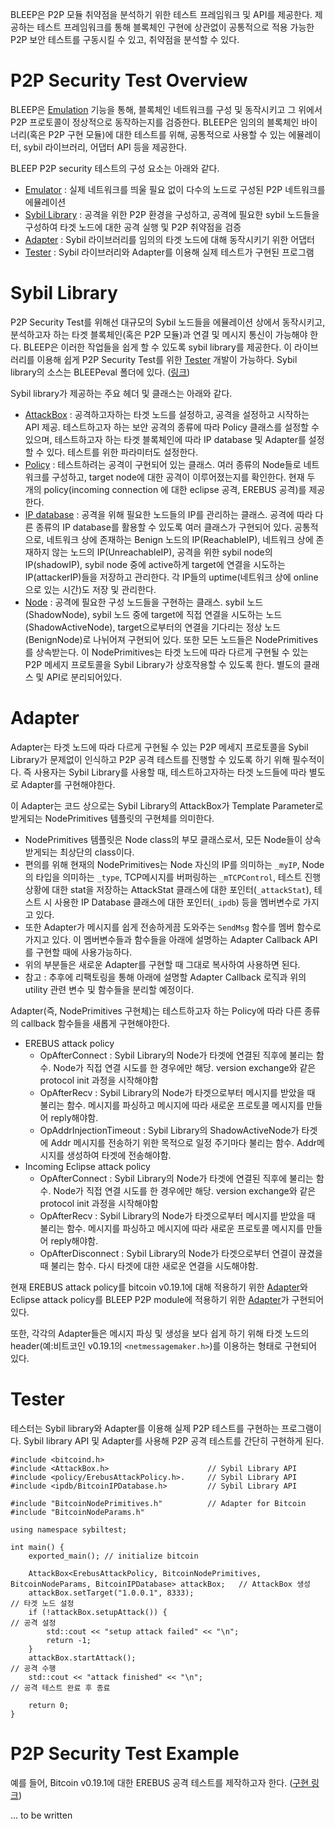 BLEEP은 P2P 모듈 취약점을 분석하기 위한 테스트 프레임워크 및 API를 제공한다. 
제공하는 테스트 프레임워크를 통해 블록체인 구현에 상관없이 공통적으로 적용 가능한 P2P 보안 테스트를 구동시킬 수 있고, 취약점을 분석할 수 있다. 

# P2P Security Test Overview
BLEEP은 [Emulation](https://github.com/kaistshadow/blockchain-sim/blob/feature/191/documentation/docs/Emulation-Guide.md) 기능을 통해, 블록체인 네트워크를 구성 및 동작시키고 그 위에서 P2P 프로토콜이 정상적으로 동작하는지를 검증한다.
BLEEP은 임의의 블록체인 바이너리(혹은 P2P 구현 모듈)에 대한 테스트를 위해, 공통적으로 사용할 수 있는 에뮬레이터, sybil 라이브러리, 어댑터 API 등을 제공한다.

BLEEP P2P security 테스트의 구성 요소는 아래와 같다. 
- [Emulator](https://github.com/kaistshadow/blockchain-sim/blob/feature/191/documentation/docs/Emulation-Guide.md) : 실제 네트워크를 띄울 필요 없이 다수의 노드로 구성된 P2P 네트워크를 에뮬레이션
- [Sybil Library](Evaluation-Security-Sybil.md#sybil-library) : 공격을 위한 P2P 환경을 구성하고, 공격에 필요한 sybil 노드들을 구성하여 타겟 노드에 대한 공격 실행 및 P2P 취약점을 검증
- [Adapter](Evaluation-Security-Sybil.md#adapter) : Sybil 라이브러리를 임의의 타겟 노드에 대해 동작시키기 위한 어댑터 
- [Tester](Evaluation-Security-Sybil.md#tester) : Sybil 라이브러리와 Adapter를 이용해 실제 테스트가 구현된 프로그램 


# Sybil Library
P2P Security Test를 위해선 대규모의 Sybil 노드들을 에뮬레이션 상에서 동작시키고, 분석하고자 하는 타겟 블록체인(혹은 P2P 모듈)과 연결 및 메시지 통신이 가능해야 한다.
BLEEP은 이러한 작업들을 쉽게 할 수 있도록 sybil library를 제공한다. 이 라이브러리를 이용해 쉽게 P2P Security Test를 위한 [Tester](Evaluation-Security-Sybil.md#tester) 개발이 가능하다.
Sybil library의 소스는 BLEEPeval 폴더에 있다. ([링크](https://github.com/kaistshadow/blockchain-sim/tree/master/BLEEPeval/sybiltest-library/src))

Sybil library가 제공하는 주요 헤더 및 클래스는 아래와 같다.
- [AttackBox](https://github.com/kaistshadow/blockchain-sim/blob/master/BLEEPeval/sybiltest-library/src/AttackBox.h) : 공격하고자하는 타겟 노드를 설정하고, 공격을 설정하고 시작하는 API 제공. 테스트하고자 하는 보안 공격의 종류에 따라 Policy 클래스를 설정할 수 있으며, 테스트하고자 하는 타겟 블록체인에 따라 IP database 및 Adapter를 설정할 수 있다. 테스트를 위한 파라미터도 설정한다.
- [Policy](https://github.com/kaistshadow/blockchain-sim/tree/master/BLEEPeval/sybiltest-library/src/policy) : 테스트하려는 공격이 구현되어 있는 클래스. 여러 종류의 Node들로 네트워크를 구성하고, target node에 대한 공격이 이루어졌는지를 확인한다. 현재 두 개의 policy(incoming connection 에 대한 eclipse 공격, EREBUS 공격)를 제공한다.
- [IP database](https://github.com/kaistshadow/blockchain-sim/tree/master/BLEEPeval/sybiltest-library/src/ipdb) : 공격을 위해 필요한 노드들의 IP를 관리하는 클래스. 공격에 따라 다른 종류의 IP database를 활용할 수 있도록 여러 클래스가 구현되어 있다. 공통적으로, 네트워크 상에 존재하는 Benign 노드의 IP(ReachableIP), 네트워크 상에 존재하지 않는 노드의 IP(UnreachableIP), 공격을 위한 sybil node의 IP(shadowIP), sybil node 중에 active하게 target에 연결을 시도하는 IP(attackerIP)들을 저장하고 관리한다. 각 IP들의 uptime(네트워크 상에 online으로 있는 시간)도 저장 및 관리한다.
- [Node](https://github.com/kaistshadow/blockchain-sim/tree/master/BLEEPeval/sybiltest-library/src/node) : 공격에 필요한 구성 노드들을 구현하는 클래스. sybil 노드(ShadowNode), sybil 노드 중에 target에 직접 연결을 시도하는 노드(ShadowActiveNode), target으로부터의 연결을 기다리는 정상 노드(BenignNode)로 나뉘어져 구현되어 있다. 또한 모든 노드들은 NodePrimitives를 상속받는다. 이 NodePrimitives는 타겟 노드에 따라 다르게 구현될 수 있는 P2P 메세지 프로토콜을 Sybil Library가 상호작용할 수 있도록 한다. 별도의 클래스 및 API로 분리되어있다.


# Adapter
Adapter는 타겟 노드에 따라 다르게 구현될 수 있는 P2P 메세지 프로토콜을 Sybil Library가 문제없이 인식하고 P2P 공격 테스트를 진행할 수 있도록 하기 위해 필수적이다.
즉 사용자는 Sybil Library를 사용할 때, 테스트하고자하는 타겟 노드들에 따라 별도로 Adapter를 구현해야한다.

이 Adapter는 코드 상으로는 Sybil Library의 AttackBox가 Template Parameter로 받게되는 NodePrimitives 템플릿의 구현체를 의미한다. 
- NodePrimitives 템플릿은 Node class의 부모 클래스로서, 모든 Node들이 상속받게되는 최상단의 class이다. 
- 편의를 위해 현재의 NodePrimitives는 Node 자신의 IP를 의미하는 `_myIP`, Node의 타입을 의미하는 `_type`, TCP메시지를 버퍼링하는 `_mTCPControl`, 테스트 진행 상황에 대한 stat을 저장하는 AttackStat 클래스에 대한 포인터(`_attackStat`), 테스트 시 사용한 IP Database 클래스에 대한 포인터(`_ipdb`) 등을 멤버변수로 가지고 있다. 
- 또한 Adapter가 메시지를 쉽게 전송하게끔 도와주는 `SendMsg` 함수를 멤버 함수로 가지고 있다. 이 멤버변수들과 함수들을 아래에 설명하는 Adapter Callback API를 구현할 때에 사용가능하다.
- 위의 부분들은 새로운 Adapter를 구현할 때 그대로 복사하여 사용하면 된다. 
- 참고 : 추후에 리팩토링을 통해 아래에 설명할 Adapter Callback 로직과 위의 utility 관련 변수 및 함수들을 분리할 예정이다.

Adapter(즉, NodePrimitives 구현체)는 테스트하고자 하는 Policy에 따라 다른 종류의 callback 함수들을 새롭게 구현해야한다.

- EREBUS attack policy
  - OpAfterConnect : Sybil Library의 Node가 타겟에 연결된 직후에 불리는 함수. Node가 직접 연결 시도를 한 경우에만 해당. version exchange와 같은 protocol init 과정을 시작해야함
  - OpAfterRecv : Sybil Library의 Node가 타겟으로부터 메시지를 받았을 때 불리는 함수. 메시지를 파싱하고 메시지에 따라 새로운 프로토콜 메시지를 만들어 reply해야함.
  - OpAddrInjectionTimeout : Sybil Library의 ShadowActiveNode가 타겟에 Addr 메시지를 전송하기 위한 목적으로 일정 주기마다 불리는 함수. Addr메시지를 생성하여 타겟에 전송해야함.
- Incoming Eclipse attack policy
  - OpAfterConnect : Sybil Library의 Node가 타겟에 연결된 직후에 불리는 함수. Node가 직접 연결 시도를 한 경우에만 해당. version exchange와 같은 protocol init 과정을 시작해야함
  - OpAfterRecv : Sybil Library의 Node가 타겟으로부터 메시지를 받았을 때 불리는 함수. 메시지를 파싱하고 메시지에 따라 새로운 프로토콜 메시지를 만들어 reply해야함.
  - OpAfterDisconnect : Sybil Library의 Node가 타겟으로부터 연결이 끊겼을 때 불리는 함수. 다시 타겟에 대한 새로운 연결을 시도해야함.

현재 EREBUS attack policy를 bitcoin v0.19.1에 대해 적용하기 위한 [Adapter](https://github.com/kaistshadow/blockchain-sim/blob/master/BLEEPeval/sybiltest-app/bitcoin/BitcoinNodePrimitives.h)와 
Eclipse attack policy를 BLEEP P2P module에 적용하기 위한 [Adapter](https://github.com/kaistshadow/blockchain-sim/blob/1b4d617ea1dff82f4c3c99c418394c0af5ed029d/BLEEPeval/sybiltest-app/BLEEPP2P/BLNodePrimitives.cpp)가 구현되어 있다.

또한, 각각의 Adapter들은 메시지 파싱 및 생성을 보다 쉽게 하기 위해 타겟 노드의 header(예:비트코인 v0.19.1의 `<netmessagemaker.h>`)를 이용하는 형태로 구현되어 있다. 


# Tester
테스터는 Sybil library와 Adapter를 이용해 실제 P2P 테스트를 구현하는 프로그램이다. 
Sybil library API 및 Adapter를 사용해 P2P 공격 테스트를 간단히 구현하게 된다. 

```
#include <bitcoind.h>
#include <AttackBox.h>                      // Sybil Library API
#include <policy/ErebusAttackPolicy.h>.     // Sybil Library API
#include <ipdb/BitcoinIPDatabase.h>         // Sybil Library API

#include "BitcoinNodePrimitives.h"          // Adapter for Bitcoin
#include "BitcoinNodeParams.h"              

using namespace sybiltest;

int main() {
    exported_main(); // initialize bitcoin

    AttackBox<ErebusAttackPolicy, BitcoinNodePrimitives, BitcoinNodeParams, BitcoinIPDatabase> attackBox;   // AttackBox 생성
    attackBox.setTarget("1.0.0.1", 8333);                                                                   // 타겟 노드 설정
    if (!attackBox.setupAttack()) {                                                                         // 공격 설정
        std::cout << "setup attack failed" << "\n";
        return -1;
    }
    attackBox.startAttack();                                                                                // 공격 수행
    std::cout << "attack finished" << "\n";                                                                 // 공격 테스트 완료 후 종료

    return 0;                                                                                               
}
```


# P2P Security Test Example

예를 들어, Bitcoin v0.19.1에 대한 EREBUS 공격 테스트를 제작하고자 한다. ([구현 링크](https://github.com/kaistshadow/blockchain-sim/tree/master/BLEEPeval/sybiltest-app/bitcoin))

... to be written
